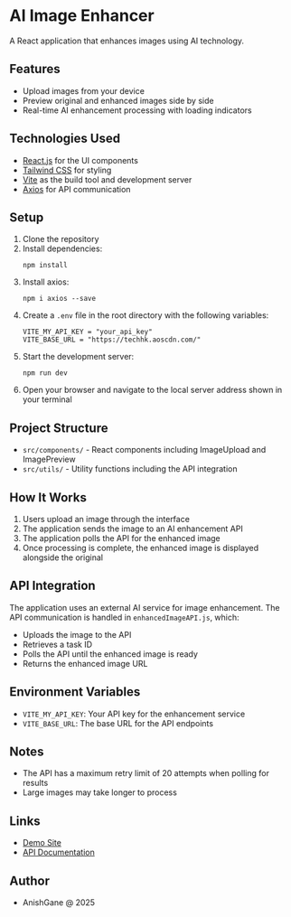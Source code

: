 # AI Image Enhancer

A React application that enhances images using AI technology.

## Features

- Upload images from your device
- Preview original and enhanced images side by side
- Real-time AI enhancement processing with loading indicators

## Technologies Used

- [React.js](https://reactjs.org/) for the UI components
- [Tailwind CSS](https://tailwindcss.com/) for styling
- [Vite](https://vitejs.dev/) as the build tool and development server
- [Axios](https://axios-http.com/) for API communication

## Setup

1. Clone the repository
2. Install dependencies:
   ```
   npm install
   ```
3. Install axios:
    ```
    npm i axios --save
    ```
3. Create a `.env` file in the root directory with the following variables:
   ```
   VITE_MY_API_KEY = "your_api_key"
   VITE_BASE_URL = "https://techhk.aoscdn.com/"
   ```
4. Start the development server:
   ```
   npm run dev
   ```
5. Open your browser and navigate to the local server address shown in your terminal

## Project Structure

- `src/components/` - React components including ImageUpload and ImagePreview
- `src/utils/` - Utility functions including the API integration

## How It Works

1. Users upload an image through the interface
2. The application sends the image to an AI enhancement API
3. The application polls the API for the enhanced image
4. Once processing is complete, the enhanced image is displayed alongside the original

## API Integration

The application uses an external AI service for image enhancement. The API communication is handled in `enhancedImageAPI.js`, which:
- Uploads the image to the API
- Retrieves a task ID
- Polls the API until the enhanced image is ready
- Returns the enhanced image URL

## Environment Variables

- `VITE_MY_API_KEY`: Your API key for the enhancement service
- `VITE_BASE_URL`: The base URL for the API endpoints

## Notes

- The API has a maximum retry limit of 20 attempts when polling for results
- Large images may take longer to process

## Links

- [Demo Site](https://ai-image-enhancer-1oli.onrender.com/)
- [API Documentation](https://picwish.com/photo-enhancer-api-doc#)

## Author

- AnishGane @ 2025
